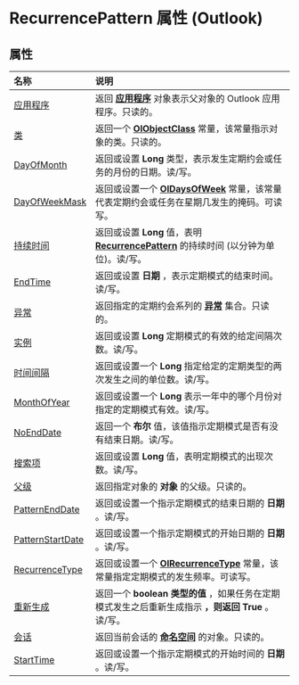 
# RecurrencePattern 属性 (Outlook)

## 属性



|**名称**|**说明**|
|:-----|:-----|
|[应用程序](dd7068ee-385a-5bfc-fe15-f6a76e5441c9.md)|返回 **[应用程序](797003e7-ecd1-eccb-eaaf-32d6ddde8348.md)** 对象表示父对象的 Outlook 应用程序。只读的。|
|[类](64e7d0b9-9a86-7e81-1747-306c28bd5611.md)|返回一个 **[OlObjectClass](33d724b3-df3c-2a7f-a80f-93b66d96f588.md)** 常量，该常量指示对象的类。只读的。|
|[DayOfMonth](d89a9a55-060c-d25d-4bf6-21e345da36d1.md)|返回或设置 **Long** 类型，表示发生定期约会或任务的月份的日期。读/写。|
|[DayOfWeekMask](79268798-90ab-4161-5a6e-97669daa475a.md)|返回或设置一个  **[OlDaysOfWeek](49712ccf-4ff7-bfdc-c023-94bcd0d97046.md)** 常量，该常量代表定期约会或任务在星期几发生的掩码。可读写。|
|[持续时间](91cceed3-fd56-bae3-ee00-16f4b02eb2e3.md)|返回或设置 **Long** 值，表明 **[RecurrencePattern](36c098f7-59fb-879a-5173-ed0260d13fa4.md)** 的持续时间 (以分钟为单位)。读/写。|
|[EndTime](7babda13-9e57-4c80-1ab3-56025753ed9d.md)|返回或设置 **日期** ，表示定期模式的结束时间。读/写。|
|[异常](e068565b-5418-897a-9f06-92e87a532144.md)|返回指定的定期约会系列的 **[异常](fa3b6c2e-33b0-0f04-4e60-af2c582f2caa.md)** 集合。只读的。|
|[实例](3458aeff-97b7-02f8-e352-203ecc92dedd.md)|返回或设置 **Long** 定期模式的有效的给定间隔次数。读/写。|
|[时间间隔](e3220174-38dc-d1e3-8d26-b3f208b554a4.md)|返回或设置一个 **Long** 指定给定的定期类型的两次发生之间的单位数。读/写。|
|[MonthOfYear](14112950-1e2a-a99a-7c48-3e76358de645.md)|返回或设置一个 **Long** 表示一年中的哪个月份对指定的定期模式有效。读/写。|
|[NoEndDate](47c5841a-c0d2-2b06-ec73-7093779ceafa.md)|返回一个 **布尔** 值，该值指示定期模式是否有没有结束日期。读/写。|
|[搜索项](a99a8a1c-dcd3-e96d-6091-0a005ca3b05f.md)|返回或设置 **Long** 值，表明定期模式的出现次数。读/写。|
|[父级](81ecfc56-b35d-e99d-9312-6b83a8dc58bf.md)|返回指定对象的 **对象** 的父级。只读的。|
|[PatternEndDate](0f78ea71-3d92-2d38-be10-e05ab7bcf44a.md)|返回或设置一个指示定期模式的结束日期的 **日期** 。读/写。|
|[PatternStartDate](20c82dbd-a622-91b6-618c-7cbe8bff2ca7.md)|返回或设置一个指示定期模式的开始日期的 **日期** 。读/写。|
|[RecurrenceType](bc9b35b5-ef00-e5cf-09cc-ee8743efddcf.md)|返回或设置一个  **[OlRecurrenceType](63bc267e-6b9d-2cb5-3a96-4beb41afff72.md)** 常量，该常量指定定期模式的发生频率。可读写。|
|[重新生成](c1db398b-5f13-85e0-981d-795c8c7ac8ea.md)|返回一个 **boolean 类型的值** ，如果任务在定期模式发生之后重新生成指示 **，则返回 True** 。读/写。|
|[会话](f30fce75-350c-6893-276a-47b19f211249.md)|返回当前会话的 **[命名空间](f0dcaa19-07f5-5d42-a3bf-2e42b7885644.md)** 的对象。只读的。|
|[StartTime](557e0f8d-c95d-e1f9-91a2-0734248d8628.md)|返回或设置一个指示定期模式的开始时间的 **日期** 。读/写。|
